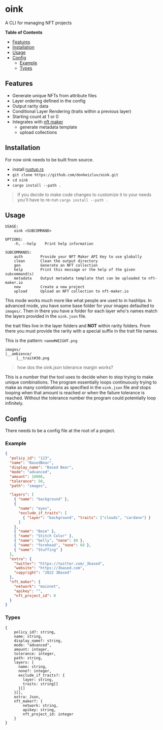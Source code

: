# oink

A CLI for managing NFT projects

**Table of Contents**

- [Features](#features)
- [Installation](#installation)
- [Usage](#usage)
- [Config](#config)
  - [Example](#example)
  - [Types](#types)

## Features

- Generate unique NFTs from attribute files
- Layer ordering defined in the config
- Output rarity data
- Conditional Layer Rendering (traits within a previous layer)
- Starting count at 1 or 0
- Integrates with [nft maker](https://nft-maker.io)
  - generate metadata template
  - upload collections

## Installation

For now oink needs to be built from source.

- install [rustup.rs](https://rustup.rs)
- `git clone https://github.com/donkeizluv/oink.git`
- `cd oink`
- `cargo install --path .`

> If you decide to make code changes to customize it to your needs you'll have to re-run `cargo install --path .`

## Usage

```
USAGE:
    oink <SUBCOMMAND>

OPTIONS:
    -h, --help    Print help information

SUBCOMMANDS:
    auth        Provide your NFT Maker API Key to use globally
    clean       Clean the output directory
    gen         Generate an NFT collection
    help        Print this message or the help of the given subcommand(s)
    metadata    Output metadata template that can be uploaded to nft-maker.io
    new         Create a new project
    upload      Upload an NFT collection to nft-maker.io
```

This mode works much more like what people are used to in hashlips. In advanced mode, you have some base folder for your images defaulted to `images/`. Then in there you have a folder for each layer who's names match the layers provided in the `oink.json` file.

the trait files live in the layer folders and **NOT** within rarity folders. From there you must provide the rarity with a special suffix in the trait file names.

This is the pattern: `name#WEIGHT.png`

```
images/
|__ambience/
     |__trait#30.png
```

> how dos the oink.json tolerance margin works?

This is a number that the tool uses to decide when to stop trying to make unique combinations. The program essentially loops continuously trying to make as many combinations as specified in the `oink.json` file and stops looping when that amount is reached or when the failure tolerance is reached. Without the tolerance number the program could potentially loop infinitely.

## Config

There needs to be a config file at the root of a project.

### Example

```json
{
  "policy_id": "123",
  "name": "BasedBear",
  "display_name": "Based Bear",
  "mode": "advanced",
  "amount": 10000,
  "tolerance": 50,
  "path": "images",

  "layers": [
    { "name": "background" },
    {
      "name": "eyes",
      "exclude_if_traits": [
        { "layer": "background", "traits": ["clouds", "cardano"] }
      ]
    },
    { "name": "Base" },
    { "name": "Stitch Color" },
    { "name": "belly", "none": 80 },
    { "name": "forehead", "none": 60 },
    { "name": "Stuffing" }
  ],
  "extra": {
    "twitter": "https://twitter.com/_3based",
    "website": "https://3based.com",
    "copyright": "2022 3Based"
  },
  "nft_maker": {
    "network": "mainnet",
    "apikey": "",
    "nft_project_id": 0
  }
}
```

### Types

```
{
    policy_id?: string,
    name: string,
    display_name?: string,
    mode: "advanced",
    amount: integer,
    tolerance: integer,
    path: string,
    layers: {
      name: string,
      none?: integer,
      exclude_if_traits?: {
        layer: string,
        traits: string[]
      }[]
    }[],
    extra: Json,
    nft_maker?: {
        network: string,
        apikey: string,
        nft_project_id: integer
    }
}
```
